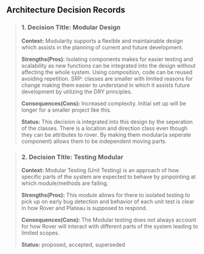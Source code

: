 ## **Architecture Decision Records**

> ### 1. Decision Title: Modular Design 
> **Context:** Modularity supports a flexible and maintainable design which assists in the planning of current and future development.
> 
> **Strengths(Pros):** Isolating components makes for easier testing and scalability as new functions can be integrated into the design without affecting the whole system. Using composition, code can be reused avoiding repetition. SRP: classes are smaller with limited reasons for change making them easier to understand in which it assists future development by utilizing the DRY principles. 
>
> **Consequences(Cons):** Increased complexity. Initial set up will be longer for a smaller project like this.
>
> 
> **Status:** This decision is integrated into this design by the seperation of the classes. There is a location and direction class even though they can be attributes to rover. By making them modular(a seperate component) allows them to be independent moving parts.

> ### 2. Decision Title: Testing Modular
> **Context:** Modular Testing (Unit Testing) is an approach of how specific parts of the system are expected to behave by pinpointing at which module/methods are failing. 
>
> **Strengths(Pros):** This module allows for there to isolated testing to pick up on early bug detection and behavior of each unit test is clear in how Rover and Plateau is supposed to respond. 
>
> **Consequences(Cons):** The Modular testing does not always account for how Rover will interact with different parts of the system leading to limited scopes.
> 
>
> **Status:**  proposed, accepted, superseded
